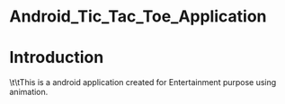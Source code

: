 # Android_Tic_Tac_Toe_Application

# Introduction

\t\tThis is a android application created for Entertainment purpose using animation.
